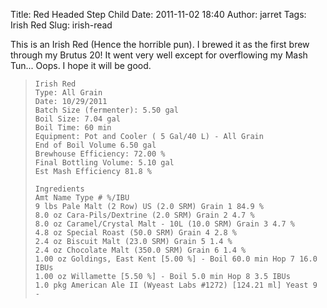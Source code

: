 Title: Red Headed Step Child
Date: 2011-11-02 18:40
Author: jarret
Tags: Irish Red
Slug: irish-read

This is an Irish Red (Hence the horrible pun). I brewed it as the first
brew through my Brutus 20! It went very well except for overflowing my
Mash Tun... Oops. I hope it will be good.


>     Irish Red
>     Type: All Grain
>     Date: 10/29/2011
>     Batch Size (fermenter): 5.50 gal
>     Boil Size: 7.04 gal
>     Boil Time: 60 min
>     Equipment: Pot and Cooler ( 5 Gal/40 L) - All Grain
>     End of Boil Volume 6.50 gal
>     Brewhouse Efficiency: 72.00 %
>     Final Bottling Volume: 5.10 gal
>     Est Mash Efficiency 81.8 % 
>
>     Ingredients
>     Amt Name Type # %/IBU
>     9 lbs Pale Malt (2 Row) US (2.0 SRM) Grain 1 84.9 %
>     8.0 oz Cara-Pils/Dextrine (2.0 SRM) Grain 2 4.7 %
>     8.0 oz Caramel/Crystal Malt - 10L (10.0 SRM) Grain 3 4.7 %
>     4.8 oz Special Roast (50.0 SRM) Grain 4 2.8 %
>     2.4 oz Biscuit Malt (23.0 SRM) Grain 5 1.4 %
>     2.4 oz Chocolate Malt (350.0 SRM) Grain 6 1.4 %
>     1.00 oz Goldings, East Kent [5.00 %] - Boil 60.0 min Hop 7 16.0 IBUs
>     1.00 oz Willamette [5.50 %] - Boil 5.0 min Hop 8 3.5 IBUs
>     1.0 pkg American Ale II (Wyeast Labs #1272) [124.21 ml] Yeast 9 -
